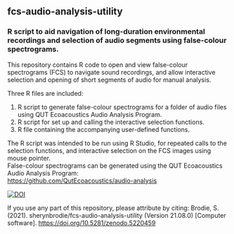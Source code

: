 ## fcs-audio-analysis-utility
### R script to aid navigation of long-duration environmental recordings and selection of audio segments using false-colour spectrograms.

This repository contains R code to open and view false-colour spectrograms (FCS) to navigate sound recordings, and allow interactive selection and opening of short segments of audio for manual analysis.  

Three R files are included:  
1. R script to generate false-colour spectrograms for a folder of audio files using QUT Ecoacoustics Audio Analysis Program.
2. R script for set up and calling the interactive selection functions.
3. R file containing the accompanying user-defined functions.  

The R script was intended to be run using R Studio, for repeated calls to the selection functions, and interactive selection on the FCS images using mouse pointer.  
False-colour spectrograms can be generated using the QUT Ecoacoustics Audio Analysis Program:  
https://github.com/QutEcoacoustics/audio-analysis

[![DOI](https://zenodo.org/badge/376440754.svg)](https://zenodo.org/badge/latestdoi/376440754)  

If you use any part of this repository, please attribute by citing:
Brodie, S. (2021). sherynbrodie/fcs-audio-analysis-utility (Version 21.08.0) [Computer software]. https://doi.org/10.5281/zenodo.5220459
